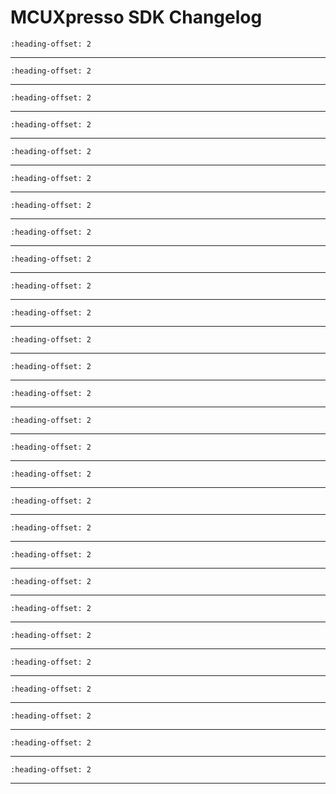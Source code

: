 # MCUXpresso SDK Changelog

```{include} ../../../../drivers/dsc_adc16/doxygen/ChangeLog_adc.md
:heading-offset: 2
```
---
```{include} ../../../../drivers/dsc_aoi/doxygen/ChangeLog_aoi.md
:heading-offset: 2
```
---
```{include} ../../../../drivers/dsc_cadc/doxygen/ChangeLog_cadc.md
:heading-offset: 2
```
---
```{include} ../../../../devices/DSC/MC56F84xxx/MC56F84789/drivers/doxygen/ChangeLog_clock.md
:heading-offset: 2
```
---
```{include} ../../../../drivers/dsc_cmp/doxygen/ChangeLog_cmp.md
:heading-offset: 2
```
---
```{include} ../../../../drivers/common/doxygen/ChangeLog_common.md
:heading-offset: 2
```
---
```{include} ../../../../drivers/dsc_cop/doxygen/ChangeLog_cop.md
:heading-offset: 2
```
---
```{include} ../../../../drivers/dsc_crc/doxygen/ChangeLog_crc.md
:heading-offset: 2
```
---
```{include} ../../../../drivers/dsc_dac/doxygen/ChangeLog_dac.md
:heading-offset: 2
```
---
```{include} ../../../../drivers/dsc_dma/doxygen/ChangeLog_dma.md
:heading-offset: 2
```
---
```{include} ../../../../drivers/dsc_ewm/doxygen/ChangeLog_ewm.md
:heading-offset: 2
```
---
```{include} ../../../../drivers/dsc_flash/doxygen/ChangeLog_flash.md
:heading-offset: 2
```
---
```{include} ../../../../drivers/dsc_flexcan/doxygen/ChangeLog_flexcan.md
:heading-offset: 2
```
---
```{include} ../../../../drivers/dsc_gpio/doxygen/ChangeLog_gpio.md
:heading-offset: 2
```
---
```{include} ../../../../drivers/dsc_i2c/doxygen/ChangeLog_i2c.md
:heading-offset: 2
```
---
```{include} ../../../../drivers/intc/doxygen/ChangeLog_intc.md
:heading-offset: 2
```
---
```{include} ../../../../drivers/dsc_mcm/doxygen/ChangeLog_mcm.md
:heading-offset: 2
```
---
```{include} ../../../../drivers/dsc_pdb/doxygen/ChangeLog_pdb.md
:heading-offset: 2
```
---
```{include} ../../../../drivers/dsc_pit/doxygen/ChangeLog_pit.md
:heading-offset: 2
```
---
```{include} ../../../../drivers/dsc_pmc/doxygen/ChangeLog_pmc.md
:heading-offset: 2
```
---
```{include} ../../../../drivers/dsc_pwm/doxygen/ChangeLog_pwm.md
:heading-offset: 2
```
---
```{include} ../../../../drivers/dsc_qdc/doxygen/ChangeLog_qdc.md
:heading-offset: 2
```
---
```{include} ../../../../drivers/qsci/doxygen/ChangeLog_qsci.md
:heading-offset: 2
```
---
```{include} ../../../../drivers/dsc_qtmr/doxygen/ChangeLog_qtmr.md
:heading-offset: 2
```
---
```{include} ../../../../drivers/queued_spi/doxygen/ChangeLog_queued_spi.md
:heading-offset: 2
```
---
```{include} ../../../../drivers/dsc_sim/doxygen/ChangeLog_sim.md
:heading-offset: 2
```
---
```{include} ../../../../drivers/dsc_xbara/doxygen/ChangeLog_xbara.md
:heading-offset: 2
```
---
```{include} ../../../../drivers/dsc_xbarb/doxygen/ChangeLog_xbarb.md
:heading-offset: 2
```
---
